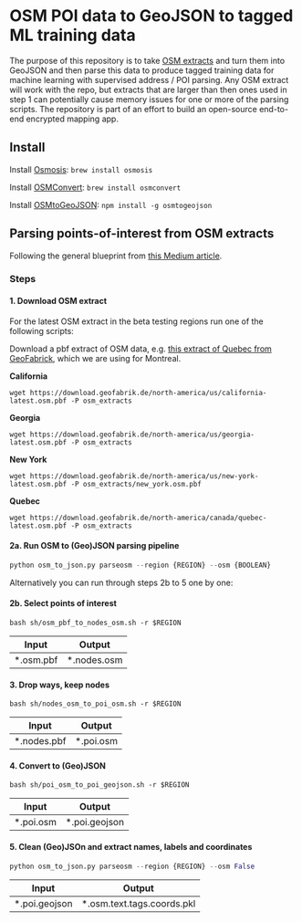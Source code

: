 # OSM POI data to GeoJSON to tagged ML training data

The purpose of this repository is to take [OSM extracts](https://www.geofabrik.de/data/download.html) and turn them into GeoJSON and then parse this data to produce tagged training data for machine learning with supervised address / POI parsing. Any OSM extract will work with the repo, but extracts that are larger than then ones used in step 1 can potentially cause memory issues for one or more of the parsing scripts. The repository is part of an effort to build an open-source end-to-end encrypted mapping app.

## Install

Install [Osmosis](https://wiki.openstreetmap.org/wiki/Osmosis): `brew install osmosis`

Install [OSMConvert](https://wiki.openstreetmap.org/wiki/Osmconvert): `brew install osmconvert`

Install [OSMtoGeoJSON](https://github.com/tyrasd/osmtogeojson): `npm install -g osmtogeojson`

## Parsing points-of-interest from OSM extracts

Following the general blueprint from [this Medium article](https://medium.com/codait/easy-access-to-all-points-of-interest-data-acc6569e45b2).

### Steps

#### 1. Download OSM extract

For the latest OSM extract in the beta testing regions run one of the following scripts:

Download a pbf extract of OSM data, e.g. [this extract of Quebec from GeoFabrick](https://download.geofabrik.de/north-america/canada/quebec.html), which we are using for Montreal. 

**California**
```console
wget https://download.geofabrik.de/north-america/us/california-latest.osm.pbf -P osm_extracts
```

**Georgia**
```console
wget https://download.geofabrik.de/north-america/us/georgia-latest.osm.pbf -P osm_extracts
```

**New York**
```console
wget https://download.geofabrik.de/north-america/us/new-york-latest.osm.pbf -P osm_extracts/new_york.osm.pbf
```

**Quebec**
```console
wget https://download.geofabrik.de/north-america/canada/quebec-latest.osm.pbf -P osm_extracts
```

#### 2a. Run OSM to (Geo)JSON parsing pipeline

```python
python osm_to_json.py parseosm --region {REGION} --osm {BOOLEAN}
```

Alternatively you can run through steps 2b to 5 one by one:

#### 2b. Select points of interest

```console
bash sh/osm_pbf_to_nodes_osm.sh -r $REGION
```

|Input|Output|
|---|---|
|\*.osm.pbf|\*.nodes.osm|

#### 3. Drop ways, keep nodes

```console
bash sh/nodes_osm_to_poi_osm.sh -r $REGION
```
|Input|Output|
|---|---|
|\*.nodes.pbf|\*.poi.osm|

#### 4. Convert to (Geo)JSON

```console
bash sh/poi_osm_to_poi_geojson.sh -r $REGION
```

|Input|Output|
|---|---|
|\*.poi.osm|\*.poi.geojson|

#### 5. Clean (Geo)JSOn and extract names, labels and coordinates

```python
python osm_to_json.py parseosm --region {REGION} --osm False
```

|Input|Output|
|---|---|
|\*.poi.geojson|\*.osm.text.tags.coords.pkl|